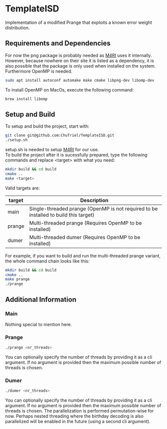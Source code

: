 # TemplateISD

Implementation of a modified Prange that exploits a known error weight distribution.

## Requirements and Dependencies

For now the png package is probably needed as [M4RI](https://bitbucket.org/malb/m4ri) uses it internally. However, because nowhere on their site it is listed as a dependency, it is also possible that the package is only used when installed on the system.
Furthermore OpenMP is needed.
```bash
sudo apt install autoconf automake make cmake libpng-dev libomp-dev
```

To install OpenMP on MacOs, execute the following command:
```bash
brew install libomp
```

## Setup and Build

To setup and build the project, start with:

```bash
git clone git@github.com:ChuTriel/TemplateISD.git
./setup.sh
```

setup.sh is needed to setup [M4RI](https://bitbucket.org/malb/m4ri) for our use. <br>
To build the project after it is sucessfully prepared, type the following commands and replace \<target\> with what you need:
```bash
mkdir build && cd build
cmake ..
make <target>
```

Valid targets are:

| target | Description |
| --- | --- |
| main | Single-threaded prange (OpenMP is not required to be installed to build this target) |
| prange | Multi-threaded prange (Requires OpenMP to be installed) |
| dumer | Multi-threaded dumer (Requires OpenMP to be installed) |

For example, if you want to build and run the multi-threaded prange variant, the whole command chain looks like this:
```bash
mkdir build && cd build
cmake ..
make prange
./prange
```

## Additional Information

### Main

Nothing special to mention here.

### Prange

```bash
./prange <nr_threads>
```

You can optionally specify the number of threads by providing it as a cli argument. If no argument is provided then the maximum possible number of threads is chosen.

### Dumer

```bash
./dumer <nr_threads>
```

You can optionally specify the number of threads by providing it as a cli argument. If no argument is provided then the maximum possible number of threads is chosen. The parallelization is performed permutation-wise for now. Perhaps nested threading where the birthday decoding is also parallelized will be enabled in the future (using a second cli argument).

